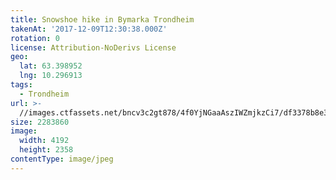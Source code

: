 ```yaml
---
title: Snowshoe hike in Bymarka Trondheim
takenAt: '2017-12-09T12:30:38.000Z'
rotation: 0
license: Attribution-NoDerivs License
geo:
  lat: 63.398952
  lng: 10.296913
tags:
  - Trondheim
url: >-
  //images.ctfassets.net/bncv3c2gt878/4f0YjNGaaAszIWZmjkzCi7/df3378b8e37c15af3e831c195afb7731/snowshoe-hike-in-bymarka-trondheim_38244964394_o
size: 2283860
image:
  width: 4192
  height: 2358
contentType: image/jpeg
---
```


